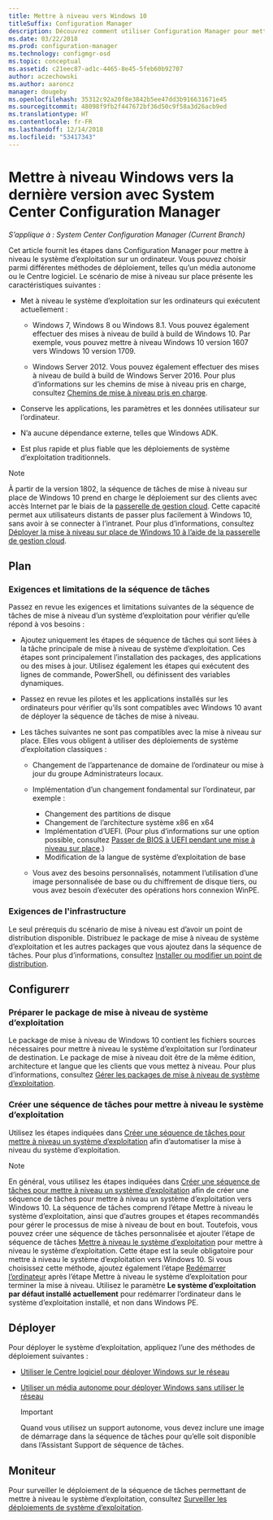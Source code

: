 ```yaml
---
title: Mettre à niveau vers Windows 10
titleSuffix: Configuration Manager
description: Découvrez comment utiliser Configuration Manager pour mettre à niveau un système d’exploitation Windows 7 ou ultérieur vers Windows 10.
ms.date: 03/22/2018
ms.prod: configuration-manager
ms.technology: configmgr-osd
ms.topic: conceptual
ms.assetid: c21eec87-ad1c-4465-8e45-5feb60b92707
author: aczechowski
ms.author: aaroncz
manager: dougeby
ms.openlocfilehash: 35312c92a20f8e3842b5ee47dd3b916631671e45
ms.sourcegitcommit: 48098f9fb2f447672bf36d50c9f58a3d26acb9ed
ms.translationtype: HT
ms.contentlocale: fr-FR
ms.lasthandoff: 12/14/2018
ms.locfileid: "53417343"
---
```

# <a name="upgrade-windows-to-the-latest-version-with-system-center-configuration-manager"></a>Mettre à niveau Windows vers la dernière version avec System Center Configuration Manager

*S’applique à : System Center Configuration Manager (Current Branch)*

Cet article fournit les étapes dans Configuration Manager pour mettre à niveau le système d’exploitation sur un ordinateur. Vous pouvez choisir parmi différentes méthodes de déploiement, telles qu’un média autonome ou le Centre logiciel. Le scénario de mise à niveau sur place présente les caractéristiques suivantes :  

-   Met à niveau le système d’exploitation sur les ordinateurs qui exécutent actuellement :
    - Windows 7, Windows 8 ou Windows 8.1. Vous pouvez également effectuer des mises à niveau de build à build de Windows 10. Par exemple, vous pouvez mettre à niveau Windows 10 version 1607 vers Windows 10 version 1709.  
    
    - Windows Server 2012. Vous pouvez également effectuer des mises à niveau de build à build de Windows Server 2016. Pour plus d’informations sur les chemins de mise à niveau pris en charge, consultez [Chemins de mise à niveau pris en charge](https://docs.microsoft.com/windows-server/get-started/supported-upgrade-paths#upgrading-previous-retail-versions-of-windows-server-to-windows-server-2016).    

-   Conserve les applications, les paramètres et les données utilisateur sur l’ordinateur.  

-   N’a aucune dépendance externe, telles que Windows ADK.  

-   Est plus rapide et plus fiable que les déploiements de système d’exploitation traditionnels.  


> [!Note]  
> À partir de la version 1802, la séquence de tâches de mise à niveau sur place de Windows 10 prend en charge le déploiement sur des clients avec accès Internet par le biais de la [passerelle de gestion cloud](/sccm/core/clients/manage/plan-cloud-management-gateway). Cette capacité permet aux utilisateurs distants de passer plus facilement à Windows 10, sans avoir à se connecter à l’intranet. Pour plus d’informations, consultez [Déployer la mise à niveau sur place de Windows 10 à l’aide de la passerelle de gestion cloud](/sccm/osd/deploy-use/manage-task-sequences-to-automate-tasks#deploy-windows-10-in-place-upgrade-via-cmg). <!-- 1357149 -->



##  <a name="BKMK_Plan"></a> Plan  

### <a name="task-sequence-requirements-and-limitations"></a>Exigences et limitations de la séquence de tâches

Passez en revue les exigences et limitations suivantes de la séquence de tâches de mise à niveau d’un système d’exploitation pour vérifier qu’elle répond à vos besoins :  

- Ajoutez uniquement les étapes de séquence de tâches qui sont liées à la tâche principale de mise à niveau de système d’exploitation. Ces étapes sont principalement l’installation des packages, des applications ou des mises à jour. Utilisez également les étapes qui exécutent des lignes de commande, PowerShell, ou définissent des variables dynamiques.  

- Passez en revue les pilotes et les applications installés sur les ordinateurs pour vérifier qu’ils sont compatibles avec Windows 10 avant de déployer la séquence de tâches de mise à niveau.  

- Les tâches suivantes ne sont pas compatibles avec la mise à niveau sur place. Elles vous obligent à utiliser des déploiements de système d’exploitation classiques :  

  - Changement de l’appartenance de domaine de l’ordinateur ou mise à jour du groupe Administrateurs locaux.  

  - Implémentation d’un changement fondamental sur l’ordinateur, par exemple : 
    - Changement des partitions de disque
    - Changement de l’architecture système x86 en x64
    - Implémentation d’UEFI. (Pour plus d’informations sur une option possible, consultez [Passer de BIOS à UEFI pendant une mise à niveau sur place](/sccm/osd/deploy-use/task-sequence-steps-to-manage-bios-to-uefi-conversion#convert-from-bios-to-uefi-during-an-in-place-upgrade).)
    - Modification de la langue de système d’exploitation de base  

  - Vous avez des besoins personnalisés, notamment l’utilisation d’une image personnalisée de base ou du chiffrement de disque tiers, ou vous avez besoin d’exécuter des opérations hors connexion WinPE.  

### <a name="infrastructure-requirements"></a>Exigences de l'infrastructure  

Le seul prérequis du scénario de mise à niveau est d’avoir un point de distribution disponible. Distribuez le package de mise à niveau de système d’exploitation et les autres packages que vous ajoutez dans la séquence de tâches. Pour plus d’informations, consultez [Installer ou modifier un point de distribution](../../core/servers/deploy/configure/install-and-configure-distribution-points.md).



##  <a name="BKMK_Configure"></a> Configurerr  

### <a name="prepare-the-os-upgrade-package"></a>Préparer le package de mise à niveau de système d’exploitation  

  Le package de mise à niveau de Windows 10 contient les fichiers sources nécessaires pour mettre à niveau le système d’exploitation sur l’ordinateur de destination. Le package de mise à niveau doit être de la même édition, architecture et langue que les clients que vous mettez à niveau. Pour plus d’informations, consultez [Gérer les packages de mise à niveau de système d’exploitation](../get-started/manage-operating-system-upgrade-packages.md).  


### <a name="create-a-task-sequence-to-upgrade-the-os"></a>Créer une séquence de tâches pour mettre à niveau le système d’exploitation  

  Utilisez les étapes indiquées dans [Créer une séquence de tâches pour mettre à niveau un système d’exploitation](create-a-task-sequence-to-upgrade-an-operating-system.md) afin d’automatiser la mise à niveau du système d’exploitation.  

   > [!NOTE]  
   > En général, vous utilisez les étapes indiquées dans [Créer une séquence de tâches pour mettre à niveau un système d’exploitation](create-a-task-sequence-to-upgrade-an-operating-system.md) afin de créer une séquence de tâches pour mettre à niveau un système d’exploitation vers Windows 10. La séquence de tâches comprend l’étape Mettre à niveau le système d’exploitation, ainsi que d’autres groupes et étapes recommandés pour gérer le processus de mise à niveau de bout en bout. Toutefois, vous pouvez créer une séquence de tâches personnalisée et ajouter l’étape de séquence de tâches [Mettre à niveau le système d’exploitation](../understand/task-sequence-steps.md#BKMK_UpgradeOS) pour mettre à niveau le système d’exploitation. Cette étape est la seule obligatoire pour mettre à niveau le système d’exploitation vers Windows 10. Si vous choisissez cette méthode, ajoutez également l’étape [Redémarrer l’ordinateur](../understand/task-sequence-steps.md#BKMK_RestartComputer) après l’étape Mettre à niveau le système d’exploitation pour terminer la mise à niveau. Utilisez le paramètre **Le système d’exploitation par défaut installé actuellement** pour redémarrer l’ordinateur dans le système d’exploitation installé, et non dans Windows PE.  



##  <a name="BKMK_Deploy"></a> Déployer  

Pour déployer le système d’exploitation, appliquez l’une des méthodes de déploiement suivantes :  

  -   [Utiliser le Centre logiciel pour déployer Windows sur le réseau](use-software-center-to-deploy-windows-over-the-network.md)  

  -   [Utiliser un média autonome pour déployer Windows sans utiliser le réseau](use-stand-alone-media-to-deploy-windows-without-using-the-network.md)  

      > [!IMPORTANT]  
      > Quand vous utilisez un support autonome, vous devez inclure une image de démarrage dans la séquence de tâches pour qu’elle soit disponible dans l’Assistant Support de séquence de tâches.




## <a name="monitor"></a>Moniteur  

Pour surveiller le déploiement de la séquence de tâches permettant de mettre à niveau le système d’exploitation, consultez [Surveiller les déploiements de système d’exploitation](monitor-operating-system-deployments.md).  
